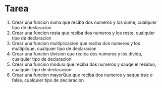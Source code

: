 # Tarea
1. Crear una funcion suma que reciba dos numeros y los sume, cualquier tipo de declaracion
2. Crear una funcion resta que reciba dos numeros y los reste, cualquier tipo de declaracion
3. Crear una funcion multiplicacion que reciba dos numeros y los multiplique, cualquier tipo de declaracion
4. Crear una funcion division que reciba dos numeros y los divida, cualquier tipo de declaracion
5. Crear una funcion modulo que reciba dos numeros y sauqe el residuo, cualquier tipo de declaracion
6. Crear una funcion mayorQue que reciba dos numeros y saque true o false, cualquier tipo de declaracion